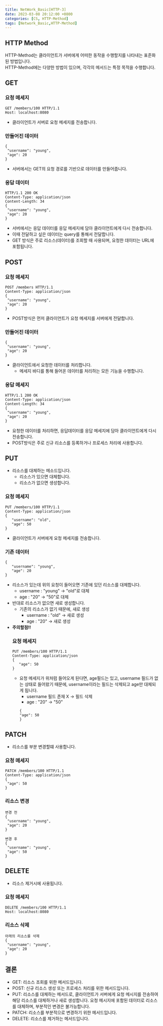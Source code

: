 ```yaml
---
title: NetWork_Basic[HTTP-3]
date: 2023-03-08 20:12:00 +0800
categories: [CS, HTTP-Method]
tags: [Network_Basic,HTTP-Method]
---
```


## HTTP Method
HTTP-Method는 클라이언트가 서버에게 어떠한 동작을 수행할지를 나타내는 표준화된 방법입니다.<br/>
HTTP-Method에는 다양한 방법이 있으며, 각각의 메서드는 특정 목적을 수행합니다.<br/>

## GET
### 요청 메세지
```
GET /members/100 HTTP/1.1
Host: localhost:8080
```
- 클라이언트가 서버로 요청 메세지를 전송합니다.

### 만들어진 데이터
```
{
 "username": "young",
 "age": 20
}
```
- 서버에서는 GET의 요청 경로를 기반으로 데이터를 만들어줍니다.

### 응답 데이터
```
HTTP/1.1 200 OK
Content-Type: application/json
Content-Length: 34
{
 "username": "young",
 "age": 20
}
```
- 서버에서는 응답 데이터를 응답 메세지에 담아 클라이언트에게 다시 전송합니다.<br/>
- 이때 전달하고 싶은 데이터는 query를 통해서 전달합니다.
- GET 방식은 주로 리소스(데이터)를 조회할 때 사용되며, 요청한 데이터는 URL에 포함됩니다.<br/>

## POST
### 요청 메세지
```
POST /members HTTP/1.1
Content-Type: application/json
{
 "username": "young",
 "age": 20
}
```
- POST방식은 먼저 클라이언트가 요청 메세지를 서버에게 전달합니다.

### 만들어진 데이터

```
{
 "username": "young",
 "age": 20
}
```
- 클라이언트에서 요청한 데이터를 처리합니다.
   - 메세지 바디를 통해 들어온 데이터를 처리하는 모든 기능을 수행합니다.


### 응답 메세지
```
HTTP/1.1 200 OK
Content-Type: application/json
Content-Length: 34
{
 "username": "young",
 "age": 20
}
```
- 요청한 데이터를 처리하면, 응답데이터를 응답 메세지에 담아 클라이언트에게 다시 전송합니다.
- POST방식은 주로 신규 리소스를 등록하거나 프로세스 처리에 사용합니다.

## PUT
- 리소스를 대체하는 메소드입니다.
   - 리소스가 있으면 대체합니다.
   - 리소스가 없으면 생성합니다.

### 요청 메세지
```
PUT /members/100 HTTP/1.1
Content-Type: application/json
{
   "username": "old",
   "age": 50
}
```
- 클라이언트가 서버에게 요청 메세지를 전송합니다.

### 기존 데이터
```
{
   "username": "young",
   "age": 20
}
```
- 리소스가 있는데 위의 요청이 들어오면 기존에 있던 리소스를 대체합니다.
   - username : "young" -> "old"로 대체
   - age : "20" -> "50"로 대체
- 반대로 리소스가 없으면 새로 생성합니다.
   - 기존의 리소스가 없기 때문에, 새로 생성
      - username : "old" -> 새로 생성
      - age : "20" -> 새로 생성
- **주의할점!!**
   ### 요청 메세지
   ```
   PUT /members/100 HTTP/1.1
   Content-Type: application/json
   {
      "age": 50
   }
   ```
   - 요청 메세지가 위처럼 들어오게 된다면, age필드는 있고, username 필드가 없는 상태로 들어왔기 때문에, username이라는 필드는 삭제되고 age만 대체되게 됩니다.
      - username 필드 존재 X -> 필드 삭제
      - age : "20" -> "50"
      ```
      {
      "age": 50
      }
      ```


## PATCH
- 리소스를 부분 변경할떄 사용합니다.
### 요청 메세지
```
PATCH /members/100 HTTP/1.1
Content-Type: application/json
{
 "age": 50
}
```
### 리소스 변경
```
변경 전
{
 "username": "young",
 "age": 20
}
```
```
변경 후
{
 "username": "young",
 "age": 50
}
```

## DELETE
- 리소스 제거시에 사용됩니다.
### 요청 메세지
```
DELETE /members/100 HTTP/1.1
Host: localhost:8080
```
### 리소스 삭제
```
아래의 리소스를 삭제
{
 "username": "young",
 "age": 20
}
```

## 결론
- GET: 리소스 조회를 위한 메서드입니다.
- POST: 신규 리소스 생성 또는 프로세스 처리를 위한 메서드입니다.
- PUT: 리소스를 대체하는 메서드로, 클라이언트가 서버에게 요청 메시지를 전송하여 해당 리소스를 대체하거나 새로 생성합니다. 요청 메시지에 포함된 데이터로 리소스를 대체하며, 부분적인 변경은 불가능합니다.
- PATCH: 리소스를 부분적으로 변경하기 위한 메서드입니다.
- DELETE: 리소스를 제거하는 메서드입니다.